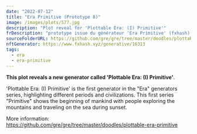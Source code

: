 ```yaml
---
date: "2022-07-12"
title: "Era Primitive (Prototype 8)"
image: /images/plots/577.jpg
description: "Plot reveal for 'Plottable Era: (I) Primitive'"
frDescription: "prototype issue du générateur 'Era Primitive' (fxhash). 'Era' est une séries de projets qui explorent différentes ères humains. Il s'agit ici de l'ère primitive. ce prototype présente d'autre éléments du générateur. tracé au stylo plume, quelques anomalies ont eu lieu pendant la phase de dessin."
sourceFolderURL: https://github.com/gre/gre/tree/master/doodles/plottable-era-primitive
nftGenerator: https://www.fxhash.xyz/generative/16313
tags:
  - era
  - era-primitive
---
```


**This plot reveals a new generator called 'Plottable Era: (I) Primitive'**.

'Plottable Era: (I) Primitive' is the first generator in the "Era" generators series, highlighting different periods and civilizations. This first series "Primitive" shows the beginning of mankind with people exploring the mountains and traveling on the sea during sunset.

More information: https://github.com/gre/gre/tree/master/doodles/plottable-era-primitive
